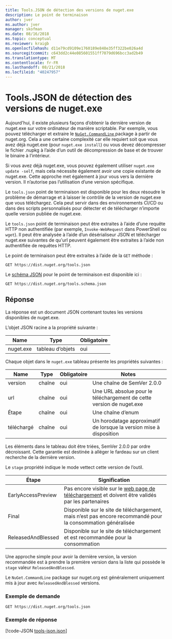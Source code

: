 ```yaml
---
title: Tools.JSON de détection des versions de nuget.exe
description: Le point de terminaison
author: jver
ms.author: jver
manager: skofman
ms.date: 08/16/2018
ms.topic: conceptual
ms.reviewer: kraigb
ms.openlocfilehash: d11e79cd9109e1760189e848e35ff322be026a4d
ms.sourcegitcommit: c643dd2c44e085601551ff7079d696bcc3ad2b49
ms.translationtype: MT
ms.contentlocale: fr-FR
ms.lasthandoff: 08/21/2018
ms.locfileid: "40247957"
---
```

# <a name="toolsjson-for-discovering-nugetexe-versions"></a>Tools.JSON de détection des versions de nuget.exe

Aujourd'hui, il existe plusieurs façons d’obtenir la dernière version de nuget.exe sur votre ordinateur de manière scriptable. Par exemple, vous pouvez télécharger et extraire le [ `NuGet.CommandLine` ](https://www.nuget.org/packages/NuGet.CommandLine/) package à partir de nuget.org. Cela a une certaine complexité car elle requiert soit que vous avez déjà nuget.exe (pour `nuget.exe install`) ou vous devez décompresser le fichier .nupkg à l’aide d’un outil de décompression de base et de trouver le binaire à l’intérieur.

Si vous avez déjà nuget.exe, vous pouvez également utiliser `nuget.exe update -self`, mais cela nécessite également avoir une copie existante de nuget.exe. Cette approche met également à jour vous vers la dernière version. Il n’autorise pas l’utilisation d’une version spécifique.

Le `tools.json` point de terminaison est disponible pour les deux résoudre le problème de démarrage et à laisser le contrôle de la version de nuget.exe que vous téléchargez. Cela peut servir dans des environnements CI/CD ou dans des scripts personnalisés pour détecter et de télécharger n’importe quelle version publiée de nuget.exe.

Le `tools.json` point de terminaison peut être extraites à l’aide d’une requête HTTP non authentifiée (par exemple, `Invoke-WebRequest` dans PowerShell ou `wget`). Il peut être analysée à l’aide d’un désérialiseur JSON et télécharger nuget.exe suivantes de qu'url peuvent également être extraites à l’aide non authentifiée de requêtes HTTP.

Le point de terminaison peut être extraites à l’aide de la `GET` méthode :

    GET https://dist.nuget.org/tools.json

Le [schéma JSON](http://json-schema.org/) pour le point de terminaison est disponible ici :

    GET https://dist.nuget.org/tools.schema.json

## <a name="response"></a>Réponse

La réponse est un document JSON contenant toutes les versions disponibles de nuget.exe.

L’objet JSON racine a la propriété suivante :

Name      | Type             | Obligatoire
--------- | ---------------- | --------
nuget.exe | tableau d’objets | oui

Chaque objet dans le `nuget.exe` tableau présente les propriétés suivantes :

Name     | Type   | Obligatoire | Notes
-------- | ------ | -------- | -----
version  | chaîne | oui      | Une chaîne de SemVer 2.0.0
url      | chaîne | oui      | Une URL absolue pour le téléchargement de cette version de nuget.exe
Étape    | chaîne | oui      | Une chaîne d’enum
téléchargé | chaîne | oui      | Un horodatage approximatif de lorsque la version mise à disposition

Les éléments dans le tableau doit être triées, SemVer 2.0.0 par ordre décroissant. Cette garantie est destinée à alléger le fardeau sur un client recherche de la dernière version. 

Le `stage` propriété indique le mode vettect cette version de l’outil. 

Étape              | Signification
------------------ | ------
EarlyAccessPreview | Pas encore visible sur le [web page de téléchargement](https://www.nuget.org/downloads) et doivent être validés par les partenaires
Final           | Disponible sur le site de téléchargement, mais n’est pas encore recommandé pour la consommation généralisée
ReleasedAndBlessed | Disponible sur le site de téléchargement et est recommandée pour la consommation

Une approche simple pour avoir la dernière version, la version recommandée est à prendre la première version dans la liste qui possède le `stage` valeur `ReleasedAndBlessed`.

Le `NuGet.CommandLine` package sur nuget.org est généralement uniquement mis à jour avec `ReleasedAndBlessed` versions.

### <a name="sample-request"></a>Exemple de demande

    GET https://dist.nuget.org/tools.json

### <a name="sample-response"></a>Exemple de réponse

[!code-JSON [tools-json.json](./_data/tools-json.json)]

